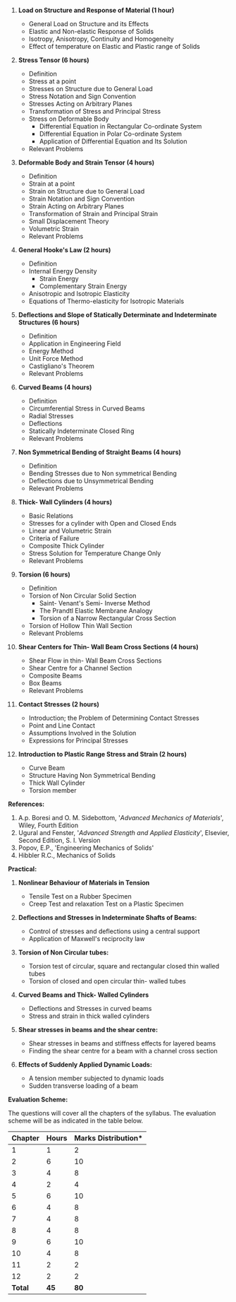 1. **Load on Structure and Response of Material (1 hour)**
    * General Load on Structure and its Effects
    * Elastic and Non-elastic Response of Solids 
    * Isotropy, Anisotropy, Continuity and Homogeneity 
    * Effect of temperature on Elastic and Plastic range of Solids 

2. **Stress Tensor (6 hours)**
    * Definition
    * Stress at a point
    * Stresses on Structure due to General Load 
    * Stress Notation and Sign Convention 
    * Stresses Acting on Arbitrary Planes
    * Transformation of Stress and Principal Stress
    * Stress on Deformable Body
        * Differential Equation in Rectangular Co-ordinate System 
        * Differential Equation in Polar Co-ordinate System
        * Application of Differential Equation and Its Solution 
    * Relevant Problems 

3. **Deformable Body and Strain Tensor (4 hours)**
    * Definition
    * Strain at a point
    * Strain on Structure due to General Load
    * Strain Notation and Sign Convention
    * Strain Acting on Arbitrary Planes 
    * Transformation of Strain and Principal Strain 
    * Small Displacement Theory
    * Volumetric Strain
    * Relevant Problems

4. **General Hooke's Law (2 hours)**
    * Definition
    * Internal Energy Density
        * Strain Energy
        * Complementary Strain Energy
    * Anisotropic and Isotropic Elasticity
    * Equations of Thermo-elasticity for Isotropic Materials

5. **Deflections and Slope of Statically Determinate and Indeterminate Structures (6 hours)**
    * Definition
    * Application in Engineering Field
    * Energy Method
    * Unit Force Method 
    * Castigliano's Theorem
    * Relevant Problems

6. **Curved Beams (4 hours)**
    * Definition
    * Circumferential Stress in Curved Beams 
    * Radial Stresses 
    * Deflections 
    * Statically Indeterminate Closed Ring 
    * Relevant Problems 

7. **Non Symmetrical Bending of Straight Beams (4 hours)**
    * Definition
    * Bending Stresses due to Non symmetrical Bending
    * Deflections due to Unsymmetrical Bending
    * Relevant Problems

8. **Thick- Wall Cylinders (4 hours)**
    * Basic Relations
    * Stresses for a cylinder with Open and Closed Ends
    * Linear and Volumetric Strain
    * Criteria of Failure
    * Composite Thick Cylinder
    * Stress Solution for Temperature Change Only
    * Relevant Problems

9. **Torsion (6 hours)**
    * Definition
    * Torsion of Non Circular Solid Section
        * Saint- Venant's Semi- Inverse Method 
        * The Prandtl Elastic Membrane Analogy
        * Torsion of a Narrow Rectangular Cross Section 
    * Torsion of Hollow Thin Wall Section
    * Relevant Problems

10. **Shear Centers for Thin- Wall Beam Cross Sections (4 hours)**
    * Shear Flow in thin- Wall Beam Cross Sections
    * Shear Centre for a Channel Section
    * Composite Beams
    * Box Beams
    * Relevant Problems

11. **Contact Stresses (2 hours)**
    * Introduction; the Problem of Determining Contact Stresses
    * Point and Line Contact
    * Assumptions Involved in the Solution
    * Expressions for Principal Stresses 

12. **Introduction to Plastic Range Stress and Strain (2 hours)**
    * Curve Beam
    * Structure Having Non Symmetrical Bending
    * Thick Wall Cylinder
    * Torsion member

**References:**

1. A.p. Boresi and O. M. Sidebottom, '*Advanced Mechanics of Materials*', Wiley, Fourth Edition
2. Ugural and Fenster, '*Advanced Strength and Applied Elasticity*', Elsevier, Second Edition, S. I. Version 
3. Popov, E.P., 'Engineering Mechanics of Solids' 
4. Hibbler R.C., Mechanics of Solids

**Practical:**

1. **Nonlinear Behaviour of Materials in Tension**
    * Tensile Test on a Rubber Specimen
    * Creep Test and relaxation Test on a Plastic Specimen

2. **Deflections and Stresses in Indeterminate Shafts of Beams:**
    * Control of stresses and deflections using a central support
    * Application of Maxwell's reciprocity law 

3. **Torsion of Non Circular tubes:**
    * Torsion test of circular, square and rectangular closed thin walled tubes
    * Torsion of closed and open circular thin- walled tubes

4. **Curved Beams and Thick- Walled Cylinders**
    * Deflections and Stresses in curved beams
    * Stress and strain in thick walled cylinders

5. **Shear stresses in beams and the shear centre:**
    * Shear stresses in beams and stiffness effects for layered beams
    * Finding the shear centre for a beam with a channel cross section

6. **Effects of Suddenly Applied Dynamic Loads:**
    * A tension member subjected to dynamic loads
    * Sudden transverse loading of a beam

**Evaluation Scheme:**

The questions will cover all the chapters of the syllabus. The evaluation scheme will be as indicated in the table below.

| Chapter   | Hours  | Marks Distribution* |
| --------- | ------ | ------------------- |
| 1         | 1      | 2                   |
| 2         | 6      | 10                  |
| 3         | 4      | 8                   |
| 4         | 2      | 4                   |
| 5         | 6      | 10                  |
| 6         | 4      | 8                   |
| 7         | 4      | 8                   |
| 8         | 4      | 8                   |
| 9         | 6      | 10                  |
| 10        | 4      | 8                   |
| 11        | 2      | 2                   |
| 12        | 2      | 2                   |
| **Total** | **45** | **80**              |

